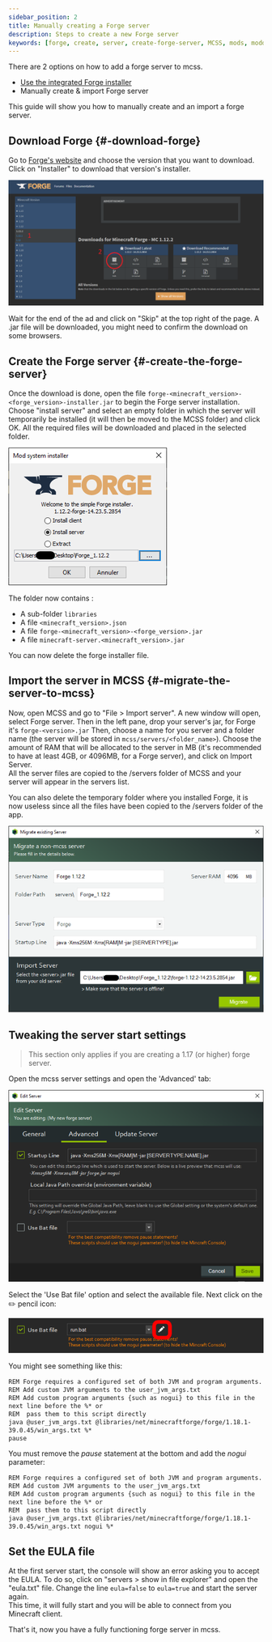 ```yaml
---
sidebar_position: 2
title: Manually creating a Forge server 
description: Steps to create a new Forge server
keywords: [forge, create, server, create-forge-server, MCSS, mods, modded]
---
```


There are 2 options on how to add a forge server to mcss.
* [Use the integrated Forge installer](/basic/create-server/Forge/create-forge-server)
* Manually create & import Forge server

This guide will show you how to manually create and an import a forge server.

## Download Forge {#-download-forge}

Go to [Forge's website](https://files.minecraftforge.net) and choose the version that you want to download. Click on "Installer" to download that version's installer.

![Download forge](/img/docs/create-forge/download_forge.png)

Wait for the end of the ad and click on "Skip" at the top right of the page. A .jar file will be downloaded, you might need to confirm the download on some browsers.

## Create the Forge server {#-create-the-forge-server}

Once the download is done, open the file `forge-<minecraft_version>-<forge_version>-installer.jar` to begin the Forge server installation. <br/>
Choose "install server" and select an empty folder in which the server will temporarily be installed (it will then be moved to the MCSS folder) and click OK. All the required files will be downloaded and placed in the selected folder.

![Install forge](/img/docs/create-forge/install_forge.png)

The folder now contains :

* A sub-folder `libraries`
* A file `<minecraft_version>.json`
* A file `forge-<minecraft_version>-<forge_version>.jar`
* A file `minecraft-server.<minecraft_version>.jar`

You can now delete the forge installer file.

## Import the server in MCSS {#-migrate-the-server-to-mcss}

Now, open MCSS and go to "File > Import server". A new window will open, select Forge server. Then in the left pane, drop your server's jar, for Forge it's `forge-<version>.jar`
Then, choose a name for you server and a folder name (the server will be stored in `mcss/servers/<folder_name>`). Choose the amount of RAM that will be allocated to the server in MB (it's recommended to have at least 4GB, or 4096MB, for a Forge server), and click on Import Server.<br/>
All the server files are copied to the /servers folder of MCSS and your server will appear in the servers list. <br/>

You can also delete the temporary folder where you installed Forge, it is now useless since all the files have been copied to the /servers folder of the app.

![Migrate forge](/img/docs/create-forge/migrate_forge.png)

## Tweaking the server start settings

> This section only applies if you are creating a 1.17 (or higher) forge server.

Open the mcss server settings and open the 'Advanced' tab:

![Install forge](/img/docs/create-forge/forge_incorrect_server_settings.png)

Select the 'Use Bat file' option and select the available file. Next click on the ✏️ pencil icon:

![Install forge](/img/docs/create-forge/forge_edit_bat_file.png)

You might see something like this:

```batch
REM Forge requires a configured set of both JVM and program arguments.
REM Add custom JVM arguments to the user_jvm_args.txt
REM Add custom program arguments {such as nogui} to this file in the next line before the %* or
REM  pass them to this script directly
java @user_jvm_args.txt @libraries/net/minecraftforge/forge/1.18.1-39.0.45/win_args.txt %*
pause
```
You must remove the *pause* statement at the bottom and add the *nogui* parameter:

```batch
REM Forge requires a configured set of both JVM and program arguments.
REM Add custom JVM arguments to the user_jvm_args.txt
REM Add custom program arguments {such as nogui} to this file in the next line before the %* or
REM  pass them to this script directly
java @user_jvm_args.txt @libraries/net/minecraftforge/forge/1.18.1-39.0.45/win_args.txt nogui %*
```

## Set the EULA file

At the first server start, the console will show an error asking you to accept the EULA. To do so, click on "servers > show in file explorer" and open the "eula.txt" file. Change the line `eula=false` to `eula=true` and start the server again. <br/>
This time, it will fully start and you will be able to connect from you Minecraft client.

That's it, now you have a fully functioning forge server in mcss.